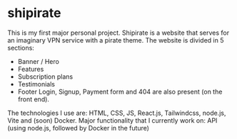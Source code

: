 # shipirate
This is my first major personal project.
Shipirate is a website that serves for an imaginary VPN service with a pirate theme.
The website is divided in 5 sections:
- Banner / Hero
- Features
- Subscription plans
- Testimonials
- Footer
Login, Signup, Payment form and 404 are also present (on the front end).

The technologies I use are: HTML, CSS, JS, React.js, Tailwindcss, node.js, Vite and (soon) Docker.
Major functionality that I currently work on: API (using node.js, followed by Docker in the future)
